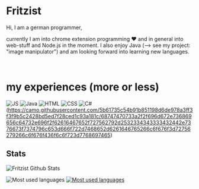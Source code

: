 # Fritzist
Hi, I am a german programmer, 

currently I am into chrome extension programming ♥ and in general into web-stuff and Node.js in the moment. 
I also enjoy Java (--> see my project: "image manipulator") and am looking forward into learning new languages.

<br>

# my experiences (more or less)
![JS](https://img.shields.io/badge/JavaScript-F7DF1E?style=for-the-badge&logo=javascript&logoColor=black)
![Java](https://img.shields.io/badge/Java-ED8B00?style=for-the-badge&logo=java&logoColor=white)
![HTML](https://img.shields.io/badge/HTML5-E34F26?style=for-the-badge&logo=html5&logoColor=white)
![CSS](https://img.shields.io/badge/CSS3-1572B6?style=for-the-badge&logo=css3&logoColor=white)
![C#](https://img.shields.io/badge/C%23-239120?style=for-the-badge&logo=c-sharp&logoColor=white)
(https://camo.githubusercontent.com/5b61735c54b91b851198d6de978a3ff3f3f9b5c2428bd5ed7f28ced1c93a181c/68747470733a2f2f696d672e736869656c64732e696f2f62616467652f727562792d2532334343333432442e7376673f7374796c653d666f722d7468652d6261646765266c6f676f3d72756279266c6f676f436f6c6f723d7768697465)

## Stats
![Fritzist Github Stats](https://github-readme-stats.vercel.app/api?username=Fritzist&theme=aura)

![Most used languages](https://github-readme-stats.vercel.app/api/top-langs/?username=Fritzist&theme=aura)                                                         [![Most used languages](https://github-readme-stats.vercel.app/api/top-langs/?username=Fritzist&layout=compact&theme=aura)](https://github.com/Fritzist/github-readme-stats)
